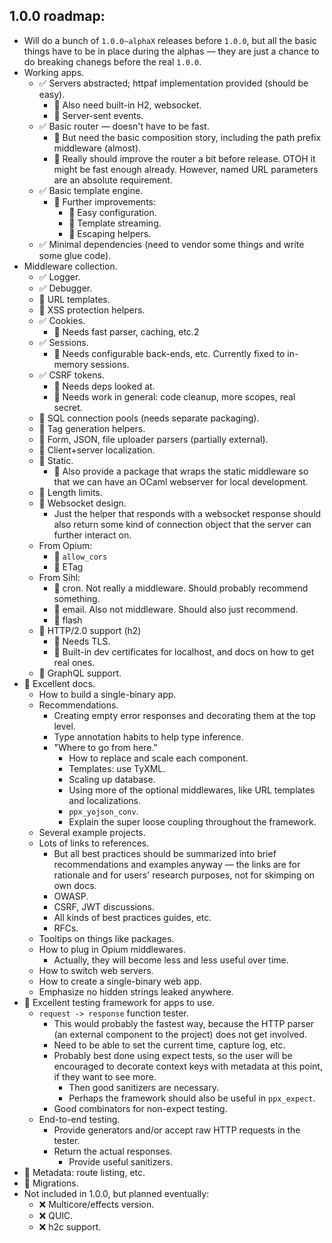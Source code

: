 ## 1.0.0 roadmap:

- Will do a bunch of `1.0.0~alphaX` releases before `1.0.0`, but all the basic things have to be in place during the alphas &mdash; they are just a chance to do breaking chanegs before the real `1.0.0`.
- Working apps.
  - ✅ Servers abstracted; httpaf implementation provided (should be easy).
    - 🔲 Also need built-in H2, websocket.
    - 🔲 Server-sent events.
  - ✅ Basic router &mdash; doesn't have to be fast.
    - 🔲 But need the basic composition story, including the path prefix middleware (almost).
    - 🔲 Really should improve the router a bit before release. OTOH it might be fast enough already. However, named URL parameters are an absolute requirement.
  - ✅ Basic template engine.
    - 🔲 Further improvements:
      - 🔲 Easy configuration.
      - 🔲 Template streaming.
      - 🔲 Escaping helpers.
  - ✅ Minimal dependencies (need to vendor some things and write some glue code).
- Middleware collection.
  - ✅ Logger.
  - ✅ Debugger.
  - 🔲 URL templates.
  - 🔲 XSS protection helpers.
  - ✅ Cookies.
    - 🔲 Needs fast parser, caching, etc.2
  - ✅ Sessions.
    - 🔲 Needs configurable back-ends, etc. Currently fixed to in-memory sessions.
  - ✅ CSRF tokens.
    - 🔲 Needs deps looked at.
    - 🔲 Needs work in general: code cleanup, more scopes, real secret.
  - 🔲 SQL connection pools (needs separate packaging).
  - 🔲 Tag generation helpers.
  - 🔲 Form, JSON, file uploader parsers (partially external).
  - 🔲 Client+server localization.
  - 🔲 Static.
    - 🔲 Also provide a package that wraps the static middleware so that we can have an OCaml webserver for local development.
  - 🔲 Length limits.
  - 🔲 Websocket design.
    - Just the helper that responds with a websocket response should also return some kind of connection object that the server can further interact on.
  - From Opium:
    - 🔲 `allow_cors`
    - 🔲 ETag
  - From Sihl:
    - 🔲 cron. Not really a middleware. Should probably recommend something.
    - 🔲 email. Also not middleware. Should also just recommend.
    - 🔲 flash
  - 🔲 HTTP/2.0 support (h2)
    - 🔲 Needs TLS.
    - 🔲 Built-in dev certificates for localhost, and docs on how to get real ones.
  - 🛑 GraphQL support.
- 🛑 Excellent docs.
  - How to build a single-binary app.
  - Recommendations.
    - Creating empty error responses and decorating them at the top level.
    - Type annotation habits to help type inference.
    - "Where to go from here."
      - How to replace and scale each component.
      - Templates: use TyXML.
      - Scaling up database.
      - Using more of the optional middlewares, like URL templates and localizations.
      - `ppx_yojson_conv`.
      - Explain the super loose coupling throughout the framework.
  - Several example projects.
  - Lots of links to references.
    - But all best practices should be summarized into brief recommendations and examples anyway &mdash; the links are for rationale and for users' research purposes, not for skimping on own docs.
    - OWASP.
    - CSRF, JWT discussions.
    - All kinds of best practices guides, etc.
    - RFCs.
  - Tooltips on things like packages.
  - How to plug in Opium middlewares.
    - Actually, they will become less and less useful over time.
  - How to switch web servers.
  - How to create a single-binary web app.
  - Emphasize no hidden strings leaked anywhere.
- 🛑 Excellent testing framework for apps to use.
  - `request -> response` function tester.
    - This would probably the fastest way, because the HTTP parser (an external component to the project) does not get involved.
    - Need to be able to set the current time, capture log, etc.
    - Probably best done using expect tests, so the user will be encouraged to decorate context keys with metadata at this point, if they want to see more.
      - Then good sanitizers are necessary.
      - Perhaps the framework should also be useful in `ppx_expect`.
    - Good combinators for non-expect testing.
  - End-to-end testing.
    - Provide generators and/or accept raw HTTP requests in the tester.
    - Return the actual responses.
      - Provide useful sanitizers.
- 🛑 Metadata: route listing, etc.
- 🛑 Migrations.
- Not included in 1.0.0, but planned eventually:
  - ❌ Multicore/effects version.
  - ❌ QUIC.
  - ❌ h2c support.

<!-- doc probably has to become docs for GitHub. -->
